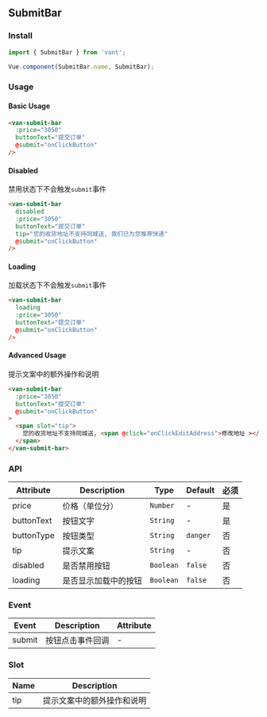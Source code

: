 ## SubmitBar

<script>
import { Toast } from 'packages';

export default {
  methods: {
    onClickButton() {
      Toast('点击按钮');
    },
    onClickEditAddress() {
      Toast('修改地址');
    }
  }
}
</script>

<style>
.demo-submit-bar {
  .van-submit-bar {
    position: relative;
  }
  .van-edit-address {
    color: #38F;
  }
}
</style>

### Install
``` javascript
import { SubmitBar } from 'vant';

Vue.component(SubmitBar.name, SubmitBar);
```

### Usage

#### Basic Usage

```html
<van-submit-bar
  :price="3050"
  buttonText="提交订单"
  @submit="onClickButton"
/>
```

#### Disabled
禁用状态下不会触发`submit`事件

```html
<van-submit-bar
  disabled
  :price="3050"
  buttonText="提交订单"
  tip="您的收货地址不支持同城送, 我们已为您推荐快递"
  @submit="onClickButton"
/>
```

#### Loading
加载状态下不会触发`submit`事件

```html
<van-submit-bar
  loading
  :price="3050"
  buttonText="提交订单"
  @submit="onClickButton"
/>
```

#### Advanced Usage
提示文案中的额外操作和说明

```html
<van-submit-bar
  :price="3050"
  buttonText="提交订单"
  @submit="onClickButton"
>
  <span slot="tip">
    您的收货地址不支持同城送, <span @click="onClickEditAddress">修改地址 ></span>
  </span>
</van-submit-bar>
```

### API

| Attribute | Description | Type | Default | 必须 |
|-----------|-----------|-----------|-------------|-------------|
| price | 价格（单位分） |  `Number` | - | 是 |
| buttonText | 按钮文字 | `String` | - | 是 |
| buttonType | 按钮类型 |  `String` | `danger` | 否 |
| tip | 提示文案 |  `String` | - | 否 |
| disabled | 是否禁用按钮 |  `Boolean` | `false` | 否 |
| loading | 是否显示加载中的按钮 |  `Boolean` | `false` | 否 |

### Event

| Event | Description | Attribute |
|-----------|-----------|-----------|
| submit | 按钮点击事件回调 | - |

### Slot

| Name | Description |
|-----------|-----------|
| tip | 提示文案中的额外操作和说明 |
